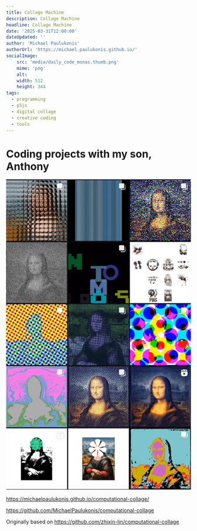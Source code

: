 ```yaml
---
title: Collage Machine
description: Collage Machine
headline: Collage Machine
date: '2025-03-31T12:00:00'
dateUpdated: ''
author: 'Michael Paulukonis'
authorUrl: 'https://michael.paulukonis.github.io/'
socialImage:
    src: 'media/daily_code_monas.thumb.png'
    mime: 'png'
    alt: 
    width: 512
    height: 344
tags: 
  - programming
  - p5js
  - digital collage
  - creative coding
  - tools
---
```


# Coding projects with my son, Anthony

![screenshot of coded Daily Mona Lisas from Instagram](media/daily_code_monas.01.png)

<https://michaelpaulukonis.github.io/computational-collage/>

<https://github.com/MichaelPaulukonis/computational-collage>

Originally based on <https://github.com/zhixin-lin/computational-collage>
